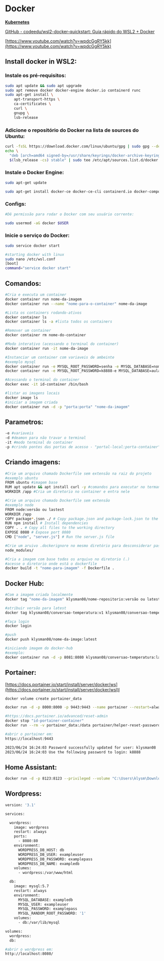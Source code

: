 # Docker

[**Kubernetes**](https://www.notion.so/Kubernetes-6a22a6af60814853aa3e38d98041a8da?pvs=21)

[GitHub - codeedu/wsl2-docker-quickstart: Guia rápido do WSL2 + Docker](https://github.com/codeedu/wsl2-docker-quickstart)

[https://www.youtube.com/watch?v=wpdcGgRY5kk](https://www.youtube.com/watch?v=wpdcGgRY5kk)

## Install docker in WSL2:

### Instale os pré-requisitos:

```bash
sudo apt update && sudo apt upgrade
sudo apt remove docker docker-engine docker.io containerd runc
sudo apt-get install \
    apt-transport-https \
    ca-certificates \
    curl \
    gnupg \
    lsb-release
```

### Adicione o repositório do Docker na lista de sources do Ubuntu:

```bash
curl -fsSL https://download.docker.com/linux/ubuntu/gpg | sudo gpg --dearmor -o /usr/share/keyrings/docker-archive-keyring.gpg
echo \
  "deb [arch=amd64 signed-by=/usr/share/keyrings/docker-archive-keyring.gpg] https://download.docker.com/linux/ubuntu \
  $(lsb_release -cs) stable" | sudo tee /etc/apt/sources.list.d/docker.list > /dev/null
```

### Instale o Docker Engine:

```bash
sudo apt-get update

sudo apt-get install docker-ce docker-ce-cli containerd.io docker-compose-plugin
```

### Configs:

```bash
#Dê permissão para rodar o Docker com seu usuário corrente:

sudo usermod -aG docker $USER
```

### Inicie o serviço do Docker:

```bash
sudo service docker start

#starting docker with linux
sudo nano /etc/wsl.conf
[boot]
command="service docker start"

```

## Comandos:

```bash
#Cria e executa um container
docker container run nome-da-imagem
docker container run --name "nome-para-o-container" nome-da-image

#Lista os containers rodando-ativos
docker container ls
docker container ls -a #lista todos os containers

#Remover um container
docker container rm nome-do-container

#Modo interativo (acessando o terminal do container)
docker container run -it nome-da-image 

#Instanciar um container com variaveis de ambeinte
#exemplo mysql
docker container run -e MYSQL_ROOT_PASSWORD=senha -e MYSQL_DATABASE=nome -e MYSQL_USER=user -e MYSQL_PASSWORD=senha -d -p "portal-local:porta-container" mysql 
docker container run -e MYSQL_ROOT_PASSWORD=k8888-e MYSQL_DATABASE=aula_docker -e MYSQL_USER=klysman08-e MYSQL_PASSWORD=k8888-d -p 3307:3306 --name aula_docker_mysql mysql 

#Acessando o terminal do container
docker exec -it id-container /bin/bash

#listar as imagens locais
docker image ls
#iniciar a imagem criada 
docker container run -d -p "porta:porta" "nome-da-imagem"
```

## Parametros:

```bash
-e #variaveis 
-d #deamon para não travar o terminal
-it #modo terminal do container
-p #crindo pontes das portas de acesso - "portal-local:porta-container"
```

## Criando imagens:

```bash
#Crie um arquivo chamado Dockerfile sem extensão na raiz do projeto
#exemplo ubuntu
FROM ubuntu #imagem base
RUM apt update && apt install curl -y #comandos para executar no termanal do container quando for criado
WORKDIR /app #Cria um diretorio no container e entra nele
```

```bash
#Crie um arquivo chamado Dockerfile sem extensão
#exemplo node
FROM node:versão ou lastest
WORKDIR /app 
COPY package*.json ./ # Copy package.json and package-lock.json to the working directory
RUN npm install # Install dependencies
COPY . . # Copy all files to the working directory
EXPOSE 8080 # Expose port 8080
CMD ["node", "server.js"] # Run the server.js file
```

```bash
#Crie um aruivo .dockerignore no mesmo diretório para desconsiderar pastas ou files na contrução de imagens
node_modules/
```

```bash
#Cria a imagem com base todos os arquivo no diretorio (.)
#acesse o diretorio onde está o dockerfile
docker build -t "nome-para-imagem" -f Dockerfile .
```

## Docker Hub:

```bash
#Com a imagem criada localmente
docker tag "nome-da-imagem" klysman08/nome-repositorio:versão ou latest

#atribuir versão para latest
docker tag klysman08/conversao-temperatura:v1 klysman08/conversao-temperatura:latest

#faça login
docker login

#push
docker push klysman08/nome-da-image:latest

#iniciando imagem do docker-hub
#exemplo:
docker container run -d -p 8081:8080 klysman08/conversao-temperatura:latest
```

## Portainer:

[https://docs.portainer.io/start/install/server/docker/ws](https://docs.portainer.io/start/install/server/docker/wsl)l 

```bash
docker volume create portainer_data

docker run -d -p 8000:8000 -p 9443:9443 --name portainer --restart=always -v /var/run/docker.sock:/var/run/docker.sock -v portainer_data:/data portainer/portainer-ce:latest

#https://docs.portainer.io/advanced/reset-admin
docker stop "id-portainer-container"
docker run --rm -v portainer_data:/data portainer/helper-reset-password > comando para resetar a senha de login

#abrir o portainer em:
https://localhost:9443

2023/06/24 16:24:03 Password successfully updated for user: klysman08
2023/06/24 16:24:03 Use the following password to login: k8888
```

## Home Assistant:

```bash
docker run -d -p 8123:8123 --privileged --volume "C:\Users\klysm\Downloads\homeassistant:/config" --name homeassistant -e "TZ=America/New_York" [ghcr.io/home-assistant/home-assistant:stable](http://ghcr.io/home-assistant/home-assistant:stable)
```

## Wordpress:

```bash
version: '3.1'

services:

  wordpress:
    image: wordpress
    restart: always
    ports:
      - 8080:80
    environment:
      WORDPRESS_DB_HOST: db
      WORDPRESS_DB_USER: exampleuser 
      WORDPRESS_DB_PASSWORD: examplepass
      WORDPRESS_DB_NAME: exampledb
    volumes:
      - wordpress:/var/www/html

  db:
    image: mysql:5.7
    restart: always
    environment:
      MYSQL_DATABASE: exampledb
      MYSQL_USER: exampleuser
      MYSQL_PASSWORD: examplepass
      MYSQL_RANDOM_ROOT_PASSWORD: '1'
    volumes:
      - db:/var/lib/mysql

volumes:
  wordpress:
  db:
```

```bash
#abrir o wordpress em:
http://localhost:8080/
```
